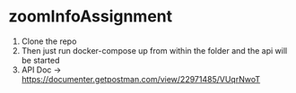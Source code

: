 # zoomInfoAssignment

1. Clone the repo
2. Then just run docker-compose up from within the folder and the api will be started 
3. API Doc -> https://documenter.getpostman.com/view/22971485/VUqrNwoT